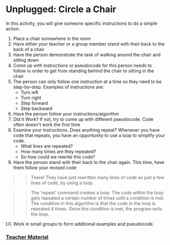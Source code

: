 # Unplugged: Circle a Chair

In this activity, you will give someone specific instructions to do a simple action.

1. Place a chair somewhere in the room
2. Have either your teacher or a group member stand with their back to the back of a chair
3. Have the person demonstrate the task of walking around the chair and sitting down
4. Come up with instructions or pseudocode for this person needs to follow in order to get from standing behind the chair to sitting in the chair
5. The person can only follow one instruction at a time so they need to be step-by–step. Examples of instructions are:
    * Turn left
    * Turn right
    * Step forward
    * Step backward
6. Have the person follow your instructions/algorithm
7. Did it Work? If not, try to come up with different pseudocode. Code often doesn't work the first time
8. Examine your instructions. Does anything repeat? Whenever you have code that repeats, you have an opportunity to use a loop to simplify your code.
    * What lines are repeated?
    * How many times are they repeated?
    * So how could we rewrite this code?
9. Have the person stand with their back to the chair again. This time, have them follow your revised code

>> There! They have just rewritten many lines of code as just a few lines of code, by using a loop.

>> The 'repeat' command creates a loop. The code within the loop gets repeated a certain number of times until a condition is met. The condition in this algorithm is that the code in the loop is repeated 4 times. Once this condition is met, the program exits the loop.

10. Work in small groups to form additional examples and pseudocode.

### [Teacher Material](/courses/csintro1/about/teachers)
